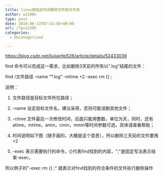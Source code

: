 ```yaml
---
title: linux按指定时间删除文件和文件夹
author: w1100n
type: post
date: 2018-06-13T07:41:05+00:00
url: /?p=12305
categories:
  - Uncategorized

---
```

https://blog.csdn.net/liujianfei526/article/details/52433039

find 命令可以完成这一需求，比如删除3天前的所有以".log"结尾的文件：

find /文件路径 -name "*.log" -mtime +2 -exec rm {} \;

说明：

  1. 文件路径是目标文件所在路径； 
  2. -name 设定目标文件名，建议采用，否则可能误删其他文件；

  3. -ctime 文件最后一次修改时间，后面只能用整数，单位为天，同时，还有atime，mtime，amin，cmin，mmin等时间参数可选，具体请查看帮助；

  4. 时间说明如下图（随手画的，大概是这个意思），所以删除三天前的文件要用+2

  5. -exec 表示需要执行的命令，{}代表find找到的内容，"\;"是固定写法表示结束-exec，

所以例子的"-exec rm {} \;" 就表示对find找到的符合条件的文件执行删除操作